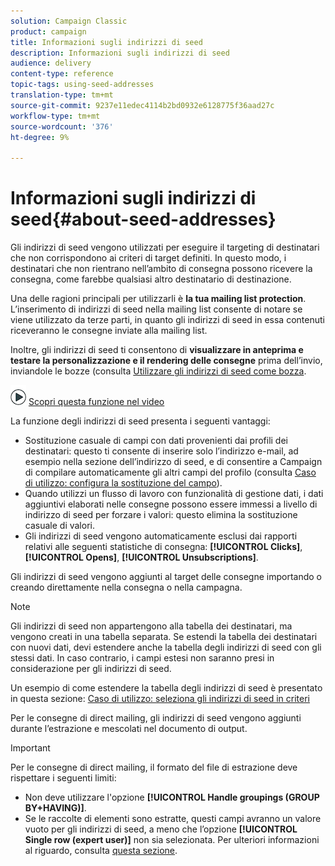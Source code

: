 ```yaml
---
solution: Campaign Classic
product: campaign
title: Informazioni sugli indirizzi di seed
description: Informazioni sugli indirizzi di seed
audience: delivery
content-type: reference
topic-tags: using-seed-addresses
translation-type: tm+mt
source-git-commit: 9237e11edec4114b2bd0932e6128775f36aad27c
workflow-type: tm+mt
source-wordcount: '376'
ht-degree: 9%

---
```



# Informazioni sugli indirizzi di seed{#about-seed-addresses}

Gli indirizzi di seed vengono utilizzati per eseguire il targeting di destinatari che non corrispondono ai criteri di target definiti. In questo modo, i destinatari che non rientrano nell’ambito di consegna possono ricevere la consegna, come farebbe qualsiasi altro destinatario di destinazione.

Una delle ragioni principali per utilizzarli è **la tua mailing list protection**. L’inserimento di indirizzi di seed nella mailing list consente di notare se viene utilizzato da terze parti, in quanto gli indirizzi di seed in essa contenuti riceveranno le consegne inviate alla mailing list.

Inoltre, gli indirizzi di seed ti consentono di **visualizzare in anteprima e testare la personalizzazione e il rendering delle consegne** prima dell’invio, inviandole le bozze (consulta [Utilizzare gli indirizzi di seed come bozza](../../delivery/using/steps-defining-the-target-population.md#using-seed-addresses-as-proof).

![](assets/do-not-localize/how-to-video.png) [Scopri questa funzione nel video](../../delivery/using/steps-defining-the-target-population.md#seeds-and-proofs-video)

La funzione degli indirizzi di seed presenta i seguenti vantaggi:

* Sostituzione casuale di campi con dati provenienti dai profili dei destinatari: questo ti consente di inserire solo l’indirizzo e-mail, ad esempio nella sezione dell’indirizzo di seed, e di consentire a Campaign di compilare automaticamente gli altri campi del profilo (consulta [Caso di utilizzo: configura la sostituzione del campo](../../delivery/using/use-case--configuring-the-field-substitution.md)).
* Quando utilizzi un flusso di lavoro con funzionalità di gestione dati, i dati aggiuntivi elaborati nelle consegne possono essere immessi a livello di indirizzo di seed per forzare i valori: questo elimina la sostituzione casuale di valori.
* Gli indirizzi di seed vengono automaticamente esclusi dai rapporti relativi alle seguenti statistiche di consegna: **[!UICONTROL Clicks]**, **[!UICONTROL Opens]**, **[!UICONTROL Unsubscriptions]**.

Gli indirizzi di seed vengono aggiunti al target delle consegne importando o creando direttamente nella consegna o nella campagna.

>[!NOTE]
>
>Gli indirizzi di seed non appartengono alla tabella dei destinatari, ma vengono creati in una tabella separata. Se estendi la tabella dei destinatari con nuovi dati, devi estendere anche la tabella degli indirizzi di seed con gli stessi dati. In caso contrario, i campi estesi non saranno presi in considerazione per gli indirizzi di seed.
>
>Un esempio di come estendere la tabella degli indirizzi di seed è presentato in questa sezione: [Caso di utilizzo: seleziona gli indirizzi di seed in criteri](../../delivery/using/use-case--selecting-seed-addresses-on-criteria.md)

Per le consegne di direct mailing, gli indirizzi di seed vengono aggiunti durante l’estrazione e mescolati nel documento di output.

>[!IMPORTANT]
>
>Per le consegne di direct mailing, il formato del file di estrazione deve rispettare i seguenti limiti:
>
>* Non deve utilizzare l&#39;opzione **[!UICONTROL Handle groupings (GROUP BY+HAVING)]**.
>* Se le raccolte di elementi sono estratte, questi campi avranno un valore vuoto per gli indirizzi di seed, a meno che l’opzione **[!UICONTROL Single row (expert user)]** non sia selezionata. Per ulteriori informazioni al riguardo, consulta [questa sezione](../../platform/using/executing-export-jobs.md#step-7---data-formatting).

>


